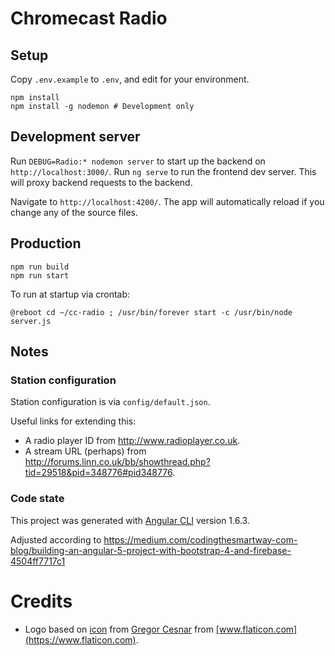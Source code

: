 # Chromecast Radio

## Setup

Copy `.env.example` to `.env`, and edit for your environment.

```
npm install
npm install -g nodemon # Development only
```

## Development server

Run `DEBUG=Radio:* nodemon server` to start up the backend on `http://localhost:3000/`.
Run `ng serve` to run the frontend dev server.  This will proxy backend requests to the backend.

Navigate to `http://localhost:4200/`. The app will automatically reload if you change any of the source files.

## Production

```
npm run build
npm run start
```

To run at startup via crontab:
```
@reboot cd ~/cc-radio ; /usr/bin/forever start -c /usr/bin/node server.js
```

## Notes

### Station configuration
Station configuration is via `config/default.json`.  

Useful links for extending this:
* A radio player ID from http://www.radioplayer.co.uk.
* A stream URL (perhaps) from http://forums.linn.co.uk/bb/showthread.php?tid=29518&pid=348776#pid348776.

### Code state

This project was generated with [Angular CLI](https://github.com/angular/angular-cli) version 1.6.3.

Adjusted according to https://medium.com/codingthesmartway-com-blog/building-an-angular-5-project-with-bootstrap-4-and-firebase-4504ff7717c1


# Credits
* Logo based on [icon](https://www.flaticon.com/free-icon/headphones_126508) from [Gregor Cesnar](https://www.flaticon.com/authors/gregor-cresnar) from [www.flaticon.com](https://www.flaticon.com).

